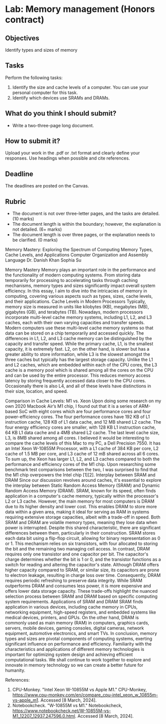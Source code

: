 # Lab: Memory management (Honors contract)

## Objectives
Identify types and sizes of memory

## Tasks
Perform the following tasks:  
1. Identify the size and cache levels of a computer. You can use your personal computer for this task.
2. Identify which devices use SRAMs and DRAMs.

## What do you think I should submit?
- Write a two-three-page long document.
  
## How to submit it?
Upload your work in the .pdf or .txt format and clearly define your responses. Use headings when possible and cite references.

## Deadline
The deadlines are posted on the Canvas.

## Rubric
- The document is not over three-letter pages, and the tasks are detailed. (10 marks)  
- The document length is within the boundary; however, the explanation is not detailed. (6+ marks)
- The document length is over three pages, or the explanation needs to be clarified. (0 marks)















Memory Mastery:
Exploring the Spectrum of Computing Memory Types, Cache Levels, and Applications
Computer Organization and Assembly Language
Dr. Danish Khan
Sophia Su 










Memory Mastery
Memory plays an important role in the performance and the functionality of modern computing systems. From storing data temporarily for processing to accelerating tasks through caching mechanisms, memory types and sizes significantly impact overall system efficiency. In this essay, I aim to dive into the intricacies of memory in computing, covering various aspects such as types, sizes, cache levels, and their applications.
Cache Levels in Modern Processors
Typically, memory size is measured in units like kilobytes (KB), megabytes (MB), gigabytes (GB), and terabytes (TB). Nowadays, modern processors incorporate multi-level cache memory systems, including L1, L2, and L3 caches, each with their own varying capacities and transfer speeds. Modern computers use these multi-level cache memory systems so that data can be stored on a chip temporarily and accessed quickly. 
The differences in L1, L2, and L3 cache memory can be distinguished by the capacity and transfer speed. While the primary cache, L1, is the smallest capacity, it is extremely fast. L2, on the other hand, is slower but has a greater ability to store information, while L3 is the slowest amongst the three caches but typically has the largest storage capacity. Unlike the L1 and L2 caches, which are embedded within each of the CPU cores, the L3 cache is a memory pool which is shared among all the cores on the CPU and can be used by the entire processor. This reduces memory access latency by storing frequently accessed data closer to the CPU cores. Occasionally there is also L4, and all of these levels have distinctions in their size, location, and speed.	




Comparison in Cache Levels: M1 vs. Xeon
Upon doing some research on my own 2020 Macbook Air’s M1 chip, I found out that it is a series of ARM-based SoC with eight cores which are four performance cores and four power-efficiency cores. The four performance cores have 192 KB of L1 instruction cache, 128 KB of L1 data cache, and 12 MB shared L2 cache. The four energy efficiency cores are smaller, with 128 KB L1 instruction cache, 64 KB L1 data cache and a 4MB shared L2 cache. The last level cache size, L3, is 8MB shared among all cores.
I believed it would be interesting to compare the cache levels of this Mac to my PC, a Dell Precision 7550. It has an Intel Xeon W-10855M Processor, with a L1 cache of 384 KB per core, L2 cache of 1.5 MB per core, and L3 cache of 12 mB shared across all 6 cores. To sum up, the Xeon has larger L1, L2, and L3 caches compared to both the performance and efficiency cores of the M1 chip. Upon researching some benchmark test comparisons between the two, I was surprised to find that the M1 chip overpowers the Intel chip [1][2]. 
Interplay between SRAM and DRAM
Since our discussion revolves around caches, it's essential to explore the interplay between Static Random Access Memory (SRAM) and Dynamic Random Access Memory (DRAM). SRAM, known for its speed, often finds application in a computer's cache memory, typically within the processor's L2 or L3 cache. However, the main memory for most computers is DRAM due to its higher density and lower cost. This enables DRAM to store more data within a given area, making it ideal for serving as RAM in systems requiring extensive storage capacities, albeit with a trade-off in speed.
Both SRAM and DRAM are volatile memory types, meaning they lose data when power is interrupted. Despite this shared characteristic, there are significant differences between them, particularly in their construction. SRAM stores each data bit using a flip-flop circuit, allowing for binary representation as 0 or 1. This mechanism relies on six transistors, with four allocated to storing the bit and the remaining two managing cell access.
In contrast, DRAM requires only one transistor and one capacitor per bit. The capacitor's charge determines whether the bit is 1 or 0, and the transistor functions as a switch for reading and altering the capacitor's state. Although DRAM offers higher capacity compared to SRAM, or similar size, its capacitors are prone to electron leakage, resulting in charge loss over time. Consequently, DRAM requires periodic refreshing to preserve data integrity. While SRAM outperforms DRAM and consumes less power, it is more expensive and offers lower data storage capacity. These trade-offs highlight the nuanced selection process between SRAM and DRAM based on specific computing system requirements.
Applications of SRAM and DRAM
SRAM finds application in various devices, including cache memory in CPUs, networking equipment, high-speed registers, and embedded systems like medical devices, printers, and GPUs. On the other hand, DRAM is commonly used as main memory (RAM) in computers, graphics cards, servers, mobile devices, gaming consoles, digital cameras, network equipment, automotive electronics, and smart TVs.
In conclusion, memory types and sizes are pivotal components of computing systems, exerting significant influence on performance and efficiency. Familiarity with the characteristics and applications of different memory technologies is important for optimizing system design and achieving efficient computational tasks. We shall continue to work together to explore and innovate in memory technology so we can create a better future for humanity.


References:
1. CPU-Monkey. "Intel Xeon W-10855M vs Apple M1." CPU-Monkey, https://www.cpu-monkey.com/en/compare_cpu-intel_xeon_w_10855m-vs-apple_m1. Accessed [8 March, 2024].
2. Notebookcheck. "W-10855M vs M1." Notebookcheck, https://www.notebookcheck.net/W-10855M-vs-M1_12207_12937.247596.0.html. Accessed [8 March, 2024].






